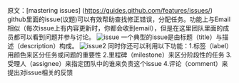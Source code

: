 原文：[mastering issues] (https://guides.github.com/features/issues/)
github里面的issue(议题)可以有效帮助查找修正错误，分配任务。功能上与Email相似（每次issue上有内容更新时，你都会收到email），但是在这里团队里面的成员都可以看到问题并参与讨论。
![issue](https://cloud.githubusercontent.com/assets/12648107/8285098/33653338-18cf-11e5-928e-fbc4f5e442b8.png)
一个典型的issue是由标题（title）与描述（description）构成。
![issue2](https://cloud.githubusercontent.com/assets/12648107/8285277/5c54b77c-18d0-11e5-850e-8f3dce68e33d.png)
同时你还可以利用以下功能：1.标签（label）用颜色来区分任务或问题的重要性
                                               2.里程碑（milestone）来区分阶段性的任务
                                               3.受理人（assignee）来指定团队中的谁来负责这个issue
                                               4.评论（comment）来提出对issue相关的反馈
